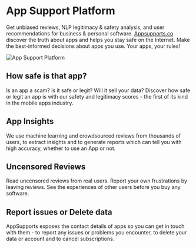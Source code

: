 # App Support Platform
Get unbiased reviews, NLP legitimacy &amp; safety analysis, and user recommendations for business &amp; personal software. [Appsupports.co](https://appsupports.co/) discover the truth about apps and helps you stay safe on the Internet. Make the best-informed decisions about apps you use. Your apps, your rules!

![App Support Platform](https://cdn.appsupports.co/images/app-supports.jpg)

## How safe is that app?
Is an app a scam? Is it safe or legit? Will it sell your data? Discover how safe or legit an app is with our safety and legitimacy scores - the first of its kind in the mobile apps industry.

## App Insights
We use machine learning and crowdsourced reviews from thousands of users, to extract insights and to generate reports which can tell you with high accuracy, whether to use an App or not.

## Uncensored Reviews
Read uncensored reviews from real users. Report your own frustrations by leaving reviews. See the experiences of other users before you buy any software.

## Report issues or Delete data
AppSupports exposes the contact details of apps so you can get in touch with them - to report any issues or problems you encounter, to delete your data or account and to cancel subscriptions.




